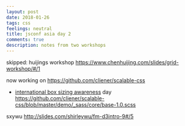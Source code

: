 ```yaml
---
layout: post
date: 2018-01-26
tags: css
feelings: neutral
title: jsconf asia day 2
comments: true
description: notes from two workshops
---
```


skipped: huijings workshop <https://www.chenhuijing.com/slides/grid-workshop/#/1>

now working on <https://github.com/cliener/scalable-css>

- [international box sizing awareness](https://css-tricks.com/international-box-sizing-awareness-day/) day <https://github.com/cliener/scalable-css/blob/master/demo/_sass/core/base-1.0.scss>

sxywu <http://slides.com/shirleywu/fm-d3intro-9#/5>
